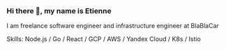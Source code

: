 ### Hi there 👋, my name is Etienne
I am freelance software engineer and infrastructure engineer at BlaBlaCar

Skills: Node.js / Go / React / GCP / AWS / Yandex Cloud / K8s / Istio
